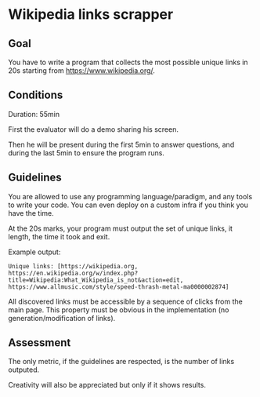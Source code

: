 # Wikipedia links scrapper

## Goal
You have to write a program that collects the most possible unique links in 20s starting from https://www.wikipedia.org/.


## Conditions
Duration: 55min

First the evaluator will do a demo sharing his screen.

Then he will be present during the first 5min to answer questions, and during the last 5min to ensure the program runs.
## Guidelines

You are allowed to use any programming language/paradigm, and any tools to write your code. You can even deploy on a custom infra if you think you have the time.

At the 20s marks, your program must output the set of unique links, it length, the time it took and exit.

Example output:
```
Unique links: [https://wikipedia.org, https://en.wikipedia.org/w/index.php?title=Wikipedia:What_Wikipedia_is_not&action=edit, https://www.allmusic.com/style/speed-thrash-metal-ma0000002874]
```

All discovered links must be accessible by a sequence of clicks from the main page. This property must be obvious in the implementation (no generation/modification of links).


## Assessment

The only metric, if the guidelines are respected, is the number of links outputed.

Creativity will also be appreciated but only if it shows results.